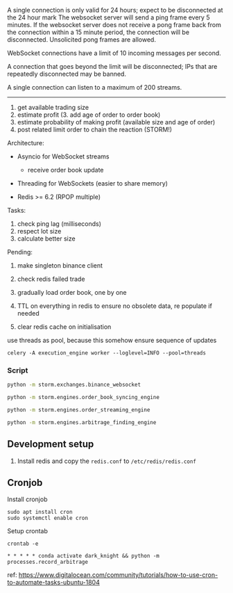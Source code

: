 A single connection is only valid for 24 hours; expect to be disconnected at the 24 hour mark
The websocket server will send a ping frame every 5 minutes. If the websocket server does not receive a pong frame back from the connection within a 15 minute period, the connection will be disconnected. Unsolicited pong frames are allowed.

WebSocket connections have a limit of 10 incoming messages per second.

A connection that goes beyond the limit will be disconnected; IPs that are repeatedly disconnected may be banned.

A single connection can listen to a maximum of 200 streams.

---
1. get available trading size
2. estimate profit
(3. add age of order to order book)
4. estimate probability of making profit (available size and age of order)
5. post related limit order to chain the reaction (STORM!)


Architecture:

- Asyncio for WebSocket streams
  - receive order book update

- Threading for WebSockets (easier to share memory)

- Redis >= 6.2 (RPOP multiple)



Tasks:
1. check ping lag (milliseconds)
2. respect lot size
3. calculate better size


Pending:
1. make singleton binance client
2. check redis failed trade

3. gradually load order book, one by one
4. TTL on everything in redis to ensure no obsolete data, re populate if needed
5. clear redis cache on initialisation


use threads as pool, because this somehow ensure sequence of updates
```
celery -A execution_engine worker --loglevel=INFO --pool=threads
```


### Script
```sh
python -m storm.exchanges.binance_websocket

python -m storm.engines.order_book_syncing_engine

python -m storm.engines.order_streaming_engine

python -m storm.engines.arbitrage_finding_engine
```


## Development setup
1. Install redis and copy the `redis.conf` to `/etc/redis/redis.conf`


## Cronjob

Install cronjob
```
sudo apt install cron
sudo systemctl enable cron
```

Setup crontab
```
crontab -e

* * * * * conda activate dark_knight && python -m processes.record_arbitrage
```

ref: https://www.digitalocean.com/community/tutorials/how-to-use-cron-to-automate-tasks-ubuntu-1804